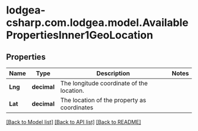 
# lodgea-csharp.com.lodgea.model.AvailablePropertiesInner1GeoLocation

## Properties

Name | Type | Description | Notes
------------ | ------------- | ------------- | -------------
**Lng** | **decimal** | The longitude coordinate of the location. | 
**Lat** | **decimal** | The location of the property as coordinates | 

[[Back to Model list]](../README.md#documentation-for-models)
[[Back to API list]](../README.md#documentation-for-api-endpoints)
[[Back to README]](../README.md)

